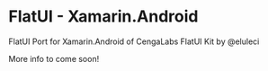 FlatUI - Xamarin.Android
========================

FlatUI Port for Xamarin.Android of CengaLabs FlatUI Kit by @eluleci 


More info to come soon!
